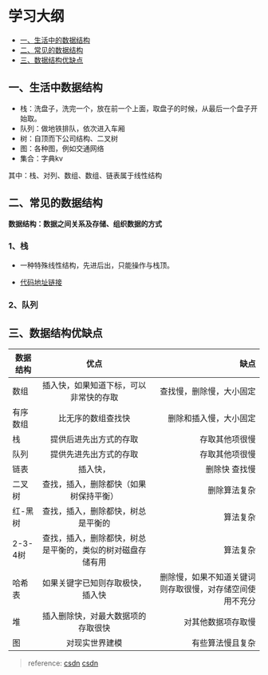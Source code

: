 
# 学习大纲
* [一、生活中的数据结构](#1)
* [二、常见的数据结构](#2)
* [三、数据结构优缺点](#3)

## <span id="1">一、生活中数据结构</span>
* 栈：洗盘子，洗完一个，放在前一个上面，取盘子的时候，从最后一个盘子开始取。
* 队列：做地铁排队，依次进入车厢
* 树：自顶而下公司结构、二叉树
* 图：各种图，例如交通网络
* 集合：字典kv

其中：栈、对列、数组、数组、链表属于线性结构

## <span id="2">二、常见的数据结构</span>
**数据结构：数据之间关系及存储、组织数据的方式**


### 1、栈
* 一种特殊线性结构，先进后出，只能操作与栈顶。

* [代码地址链接](https://github.com/kgtom/back-end/blob/master/leetcode/stack.md)





### 2、队列



## <span id="3">三、数据结构优缺点</span>


|数据结构	|优点	|缺点|
| - | :-: | -: | 
|数组|	插入快，如果知道下标，可以非常快的存取	|查找慢，删除慢，大小固定
|有序数组|	比无序的数组查找快|	删除和插入慢，大小固定|
栈|	提供后进先出方式的存取	|存取其他项很慢
队列|	提供先进先出方式的存取	|存取其他项很慢
链表|	插入快，|删除快	查找慢
二叉树|	查找，插入，删除都快（如果树保持平衡）	|删除算法复杂
红-黑树|	查找，插入，删除都快，树总是平衡的	|算法复杂
2-3-4树|	查找，插入，删除都快，树总是平衡的，类似的树对磁盘存储有用|	算法复杂
哈希表|	如果关键字已知则存取极快，插入快	|删除慢，如果不知道关键词则存取很慢，对存储空间使用不充分
堆|	插入删除快，对最大数据项的存取很快|	对其他数据项存取慢
图|	对现实世界建模|	有些算法慢且复杂

>reference:
[csdn](https://blog.csdn.net/u014419014/article/details/78770812)
[csdn](https://blog.csdn.net/qq_15654993/article/details/75267581)







